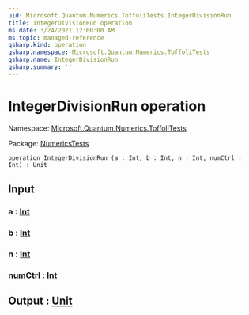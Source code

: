 ```yaml
---
uid: Microsoft.Quantum.Numerics.ToffoliTests.IntegerDivisionRun
title: IntegerDivisionRun operation
ms.date: 3/24/2021 12:00:00 AM
ms.topic: managed-reference
qsharp.kind: operation
qsharp.namespace: Microsoft.Quantum.Numerics.ToffoliTests
qsharp.name: IntegerDivisionRun
qsharp.summary: ''
---
```


# IntegerDivisionRun operation

Namespace: [Microsoft.Quantum.Numerics.ToffoliTests](xref:Microsoft.Quantum.Numerics.ToffoliTests)

Package: [NumericsTests](https://nuget.org/packages/NumericsTests)




```qsharp
operation IntegerDivisionRun (a : Int, b : Int, n : Int, numCtrl : Int) : Unit
```


## Input

### a : [Int](xref:microsoft.quantum.lang-ref.int)




### b : [Int](xref:microsoft.quantum.lang-ref.int)




### n : [Int](xref:microsoft.quantum.lang-ref.int)




### numCtrl : [Int](xref:microsoft.quantum.lang-ref.int)





## Output : [Unit](xref:microsoft.quantum.lang-ref.unit)

